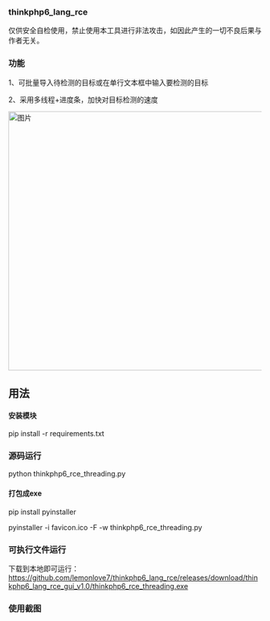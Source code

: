 ### thinkphp6_lang_rce
仅供安全自检使用，禁止使用本工具进行非法攻击，如因此产生的一切不良后果与作者无关。

### 功能
1、可批量导入待检测的目标或在单行文本框中输入要检测的目标

2、采用多线程+进度条，加快对目标检测的速度

<img width="516" alt="图片" src="https://user-images.githubusercontent.com/56328995/207056789-607781c2-6856-4002-8ea3-d3d6241490ce.png">


## 用法
#### 安装模块
pip install -r requirements.txt
### 源码运行
python thinkphp6_rce_threading.py
#### 打包成exe
pip install pyinstaller

pyinstaller -i favicon.ico -F -w thinkphp6_rce_threading.py

### 可执行文件运行
下载到本地即可运行：https://github.com/lemonlove7/thinkphp6_lang_rce/releases/download/thinkphp6_lang_rce_gui_v1.0/thinkphp6_rce_threading.exe

### 使用截图
